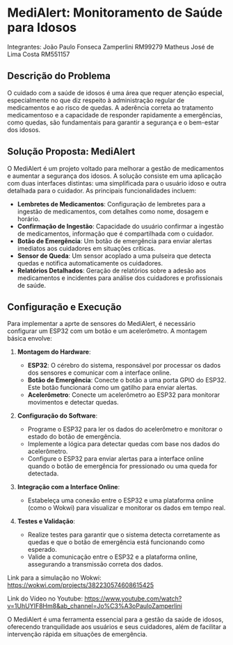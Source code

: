 # MediAlert: Monitoramento de Saúde para Idosos

Integrantes:
João Paulo Fonseca Zamperlini RM99279
Matheus José de Lima Costa RM551157

## Descrição do Problema

O cuidado com a saúde de idosos é uma área que requer atenção especial, especialmente no que diz respeito à administração regular de medicamentos e ao risco de quedas. A aderência correta ao tratamento medicamentoso e a capacidade de responder rapidamente a emergências, como quedas, são fundamentais para garantir a segurança e o bem-estar dos idosos.

## Solução Proposta: MediAlert

O MediAlert é um projeto voltado para melhorar a gestão de medicamentos e aumentar a segurança dos idosos. A solução consiste em uma aplicação com duas interfaces distintas: uma simplificada para o usuário idoso e outra detalhada para o cuidador. As principais funcionalidades incluem:

- **Lembretes de Medicamentos**: Configuração de lembretes para a ingestão de medicamentos, com detalhes como nome, dosagem e horário.
- **Confirmação de Ingestão**: Capacidade do usuário confirmar a ingestão de medicamentos, informação que é compartilhada com o cuidador.
- **Botão de Emergência**: Um botão de emergência para enviar alertas imediatos aos cuidadores em situações críticas.
- **Sensor de Queda**: Um sensor acoplado a uma pulseira que detecta quedas e notifica automaticamente os cuidadores.
- **Relatórios Detalhados**: Geração de relatórios sobre a adesão aos medicamentos e incidentes para análise dos cuidadores e profissionais de saúde.

## Configuração e Execução

Para implementar a aprte de sensores do MediAlert, é necessário configurar um ESP32 com um botão e um acelerômetro. A montagem básica envolve:

1. **Montagem do Hardware**:
   - **ESP32**: O cérebro do sistema, responsável por processar os dados dos sensores e comunicar com a interface online.
   - **Botão de Emergência**: Conecte o botão a uma porta GPIO do ESP32. Este botão funcionará como um gatilho para enviar alertas.
   - **Acelerômetro**: Conecte um acelerômetro ao ESP32 para monitorar movimentos e detectar quedas.

2. **Configuração do Software**:
   - Programe o ESP32 para ler os dados do acelerômetro e monitorar o estado do botão de emergência.
   - Implemente a lógica para detectar quedas com base nos dados do acelerômetro.
   - Configure o ESP32 para enviar alertas para a interface online quando o botão de emergência for pressionado ou uma queda for detectada.

3. **Integração com a Interface Online**:
   - Estabeleça uma conexão entre o ESP32 e uma plataforma online (como o Wokwi) para visualizar e monitorar os dados em tempo real.

4. **Testes e Validação**:
   - Realize testes para garantir que o sistema detecta corretamente as quedas e que o botão de emergência está funcionando como esperado.
   - Valide a comunicação entre o ESP32 e a plataforma online, assegurando a transmissão correta dos dados.


Link para a simulação no Wokwi: https://wokwi.com/projects/382230574608615425

Link do Vídeo no Youtube: https://www.youtube.com/watch?v=1UhUYIF8Hm8&ab_channel=Jo%C3%A3oPauloZamperlini


O MediAlert é uma ferramenta essencial para a gestão da saúde de idosos, oferecendo tranquilidade aos usuários e seus cuidadores, além de facilitar a intervenção rápida em situações de emergência.
